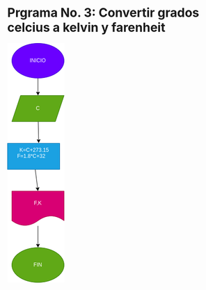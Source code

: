 # Prgrama No. 3: Convertir grados celcius a kelvin y farenheit

![Diagrama de flujo](diagrama.png "diagrama de flujo")